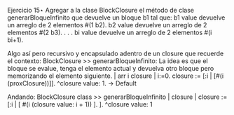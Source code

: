 Ejercicio 15⋆
Agregar a la clase BlockClosure el método de clase generarBloqueInfinito que devuelve un bloque b1 tal
que:
b1 value devuelve un arreglo de 2 elementos #(1 b2).
b2 value devuelve un arreglo de 2 elementos #(2 b3).
. . .
bi value devuelve un arreglo de 2 elementos #(i bi+1).

Algo así pero recursivo y encapsulado adentro de un closure que recuerde el contexto: 
BlockClosure >> generarBloqueInfinito:
    La idea es que el bloque se evalue, tenga el elemento actual y devuelva otro bloque pero memorizando el elemento siguiente.
    | arr i closure |
    i:=0.
    closure := [:i | [#(i (proxClosure))]].
    ^closure value: 1. -> Default


Andando: 
BlockClosure class >> generarBloqueInfinito
    | closure |
    closure := [:i | 
        [ #(i (closure value: i + 1)) ].
    ].
    ^closure value: 1